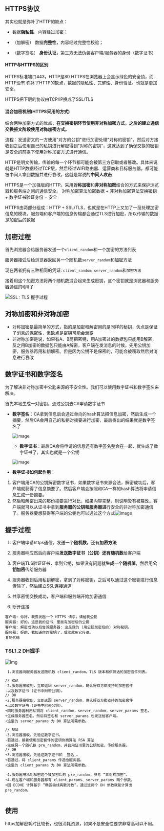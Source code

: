 ## HTTPS协议

其实也就是弥补了HTTP的缺点： 

* 数据**隐私性**，内容经过加密；

* （加解密） 数据**完整性**，内容经过完整性校验；

* （数字签名） **身份认证**，第三方无法伪装客户端/服务器的身份（数字证书）

#### HTTP与HTTPS的区别

HTTPS标准端口443，HTTP是80 HTTPS在浏览器上会显示绿色的安全锁，而HTTP没有 弥补了HTTP的缺点，数据的隐私性、完整性、身份验证。也就是更加安全。

HTTPS把下层的协议由TCP/IP换成了SSL/TLS

#### 混合加密机制(HTTPS采用的方式)

结合两种加密方式的优点，**在交换密钥环节使用非对称加密方式，之后的建立通信交换报文阶段使用对称加密方式。**

流程：发送密文的一方使用"对方的公钥"进行加密处理"对称的密钥"，然后对方接收到之后使用自己的私钥进行解密得到"对称的密钥"，这就达到了确保交换的密钥是安全的前提下使用对称加密方式进行通信。

HTTP是明文传输，传输的每一个环节都可能会被第三方窃取或者篡改。具体来说就是HTTP数据经过TCP层，然后经过WIFI路由器、运营商和目标服务器，都可能被中间人拿到数据并进行篡改，这就是常说的**中间人攻击**

HTTPS是一个加强版的HTTP。采用**对称加密**和**非对称加密**结合的方式来保护浏览器和服务端之间的通信安全。 对称加密算法加密数据 + 非对称加密算法交换密钥 + 数字证书验证身份 = 安全

HTTPS由两部分组成：HTTP + SSL/TLS，也就是在HTTP上又加了一层处理加密信息的模块。服务端和客户端的信息传输都会通过TLS进行加密，所以传输的数据是加密后的数据

## 加密过程

首先浏览器会给服务器发送一个`client_random`和一个加密的方法列表

服务器接受后给浏览器返回另一个随机数`server_random`和加密方法

现在两者拥有三种相同的凭证: `client_random`, `server_random`和`加密方法`

接着用这个加密方法将两个随机数混合起来生成密钥，这个密钥就是浏览器和服务器通信的`暗号`了

![SSL : TLS 握手过程](https://segmentfault.com/img/bVbCCMD)

## 对称加密和非对称加密

- 对称加密是最简单的方式，指的是加密和解密用的是同样的秘钥，优点是保证了消息的保密性，但缺点是密钥可能会泄露
- 非对称加密是说，如果有A、B两把密钥，用A加密过的数据包只能用B解密，反之用B加密的数据包只能由A解密，客户端在发消息的时候，先用公钥加密，服务器再用私钥解密。但是因为公钥不是保密的，可能会被窃取然后对消息进行篡改

## 数字证书和数字签名

为了解决非对称加密中公匙来源的不安全性。我们可以使用数字证书和数字签名来解决。

首先本地生成一对密钥，通过公钥去CA申请数字证书

- **数字签名**：CA拿到信息后会通过单向的hash算法把信息加密，然后生成一个摘要，然后CA会用自己的私钥对摘要进行加密，最后得出的结果就是数字签名了 

  ![image](https://user-gold-cdn.xitu.io/2017/10/16/6efb9ac7ac6baa22cd88fd35074f46b7?imageView2/0/w/1280/h/960/format/webp/ignore-error/1)

  

  - **数字证书**：最后CA会将申请的信息还有数字签名整合在一起，就生成了数字证书了，其实也就是一个公钥 

  ![image](https://user-gold-cdn.xitu.io/2017/10/16/808f41fbb63ec6f3397288368160c7a6?imageView2/0/w/1280/h/960/format/webp/ignore-error/1)

  

- **数字证书如何起作用**：

1. 客户端用CA的公钥解密数字证书，如果数字证书来源合法，解密成功后，客户端就获得了信息摘要了。然后客户端会按照和CA一样的hash算法将申请信息生成一份摘要。
2. 然后和解密出来的那份摘要进行对比，如果内容完整，则说明没有被篡改。客户端就可以从证书中拿到**服务器的公钥和服务器进**行安全的非对称加密通信了。服务器要想获得客户端的公钥也可以通过这个方式![image](https://user-gold-cdn.xitu.io/2017/10/16/be5e7b8e6b17fed4edf31dbf4ee65117?imageView2/0/w/1280/h/960/format/webp/ignore-error/1)

## 握手过程

1. 客户端申请https通信。发送一个**随机数**，还有**加密方法**

2. 服务器响应然后向客户端**发送数字证书（公钥）**还有**随机数**给客户端

3. 客户端TLS验证证书，拿到公钥，如果没有问题就**生成一个随机值**，然后用**公钥加密**传给服务器

4. 服务器收到后用私钥解密，拿到了对称密钥，之后可以通过这个密钥进行信息传输了，然后建立SSL连接通道

5. 共享密钥交换成功，客户端和服务端开始加密通信

6. 断开连接 

   

```
客户端: 你好，我要发起一个 HTTPS 请求，请给我公钥
服务器: 好的，这是我的证书，里面有加密后的公钥
客户端: 解密成功以后告诉服务器: 这是我的 (用公钥加密后的) 对称秘钥。
服务器: 好的，我知道你的秘钥了，后续就用它传输。
复制代码
```

### TSL1.2 DH握手

![img](https://p1-juejin.byteimg.com/tos-cn-i-k3u1fbpfcp/5a6eee0152d64fa693667e9e40d96d0b~tplv-k3u1fbpfcp-watermark.image)

```
 1.浏览器向服务器发送随机数 client_random，TLS 版本和供筛选的加密套件列表。

// RSA
-2.服务器接收到，立即返回 server_random，确认好双方都支持的加密套件
-以及数字证书 (证书中附带公钥)。
// DH
+2.服务器接收到，立即返回 server_random，确认好双方都支持的加密套件
+以及数字证书 (证书中附带公钥)。
+同时服务器利用私钥将 client_random，server_random，server_params 签名，
+生成服务器签名。然后将签名和 server_params 也发送给客户端。 
+这里的 server_params 为 DH 算法所需参数。

// RSA
-3.浏览器接收，先验证数字证书。
-若通过，接着使用加密套件的密钥协商算法 RSA 算法
-生成另一个随机数 pre_random，并且用证书里的公钥加密，传给服务器。
// DH
+3.浏览器接收，先验证数字证书和 _签名_。
+若通过，将 client_params 传递给服务器。
+这里的 client_params 为 DH 算法所需参数。

-4.服务器用私钥解密这个被加密后的 pre_random，参考 “非对称加密”。
+4.现在客户端和服务器都有 client_params、server_params 两个参数，
+因 ECDHE 计算基于 “椭圆曲线离散对数”，通过这两个 DH 参数就能计算出 pre_random。


```



## 使用

https加解密耗时比较长，也很消耗资源，如果不是安全性要求非常高可以不用。
